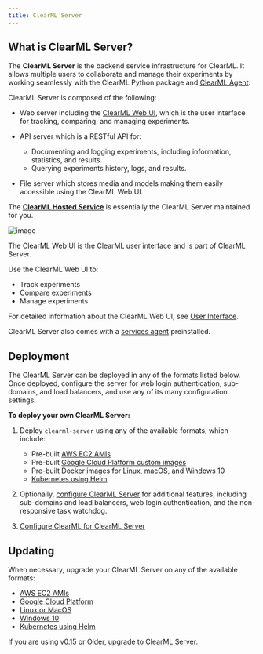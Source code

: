 ```yaml
---
title: ClearML Server
---
```


## What is ClearML Server? 
The **ClearML Server** is the backend service infrastructure for ClearML. It allows multiple users to collaborate and 
manage their experiments by working seamlessly with the ClearML Python package and [ClearML Agent](../clearml_agent.md). 

ClearML Server is composed of the following:
* Web server including the [ClearML Web UI](../webapp/webapp_overview.md), which is the user interface for tracking, comparing, and managing experiments.
* API server which is a RESTful API for:

    * Documenting and logging experiments, including information, statistics, and results.
    * Querying experiments history, logs, and results.

* File server which stores media and models making them easily accessible using the ClearML Web UI.

The [**ClearML Hosted Service**](https://app.clear.ml) is essentially the ClearML Server maintained for you.

![image](../img/ClearML_Server_Diagram.png)

The ClearML Web UI is the ClearML user interface and is part of ClearML Server.

Use the ClearML Web UI to:

* Track experiments
* Compare experiments
* Manage experiments

For detailed information about the ClearML Web UI, see [User Interface](../webapp/webapp_overview.md).

ClearML Server also comes with a [services agent](../clearml_agent.md#services-mode) preinstalled.

## Deployment

The ClearML Server can be deployed in any of the formats listed below. Once deployed, configure the server for web login 
authentication, sub-domains, and load balancers, and use any of its many configuration settings.

**To deploy your own ClearML Server:**

1. Deploy ``clearml-server`` using any of the available formats, which include:

    * Pre-built [AWS EC2 AMIs](clearml_server_aws_ec2_ami.md)
    * Pre-built [Google Cloud Platform custom images](clearml_server_gcp.md)
    * Pre-built Docker images for [Linux](clearml_server_linux_mac.md), [macOS](clearml_server_linux_mac.md), and 
      [Windows 10](clearml_server_win.md)
    * [Kubernetes using Helm](clearml_server_kubernetes_helm.md)

1. Optionally, [configure ClearML Server](clearml_server_config.md) for additional features, including sub-domains and load balancers, 
   web login authentication, and the non-responsive task watchdog.

1. [Configure ClearML for ClearML Server](clearml_config_for_clearml_server.md)

## Updating

When necessary, upgrade your ClearML Server on any of the available formats:
* [AWS EC2 AMIs](upgrade_server_aws_ec2_ami.md)
* [Google Cloud Platform](upgrade_server_gcp.md)
* [Linux or MacOS](upgrade_server_linux_mac.md)
* [Windows 10](upgrade_server_win.md)
* [Kubernetes using Helm](upgrade_server_kubernetes_helm.md)

If you are using v0.15 or Older, [upgrade to ClearML Server](clearml_server_es7_migration.md).